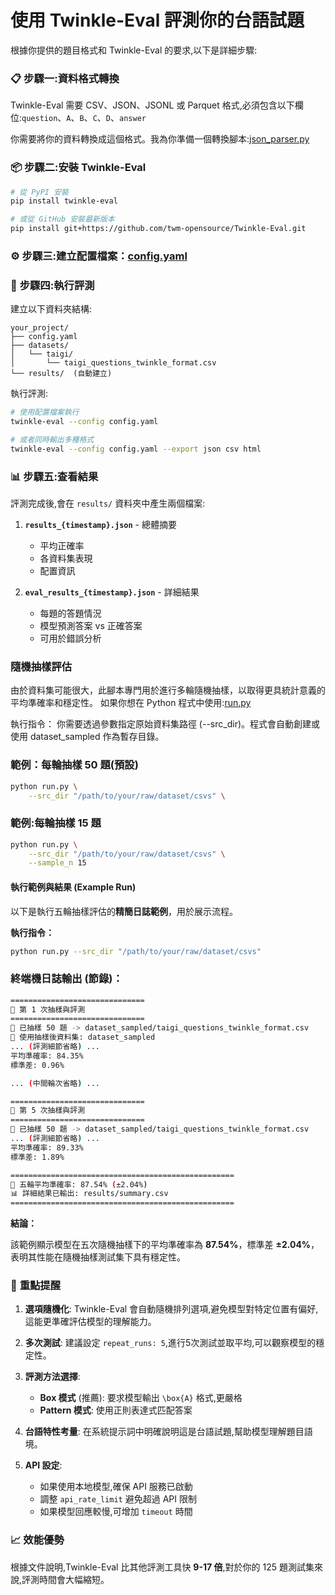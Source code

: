 # 使用 Twinkle-Eval 評測你的台語試題

根據你提供的題目格式和 Twinkle-Eval 的要求,以下是詳細步驟:

### 📋 **步驟一:資料格式轉換**

Twinkle-Eval 需要 CSV、JSON、JSONL 或 Parquet 格式,必須包含以下欄位:`question`、`A`、`B`、`C`、`D`、`answer`

你需要將你的資料轉換成這個格式。我為你準備一個轉換腳本:[json_parser.py](OSTT/json_parser.py)

### 📦 **步驟二:安裝 Twinkle-Eval**

```bash
# 從 PyPI 安裝
pip install twinkle-eval

# 或從 GitHub 安裝最新版本
pip install git+https://github.com/twm-opensource/Twinkle-Eval.git
```

### ⚙️ **步驟三:建立配置檔案**：[config.yaml](OSTT/config.yaml)

### 🚀 **步驟四:執行評測**

建立以下資料夾結構:

```
your_project/
├── config.yaml
├── datasets/
│   └── taigi/
│       └── taigi_questions_twinkle_format.csv
└── results/  (自動建立)
```

執行評測:

```bash
# 使用配置檔案執行
twinkle-eval --config config.yaml

# 或者同時輸出多種格式
twinkle-eval --config config.yaml --export json csv html
```

### 📊 **步驟五:查看結果**

評測完成後,會在 `results/` 資料夾中產生兩個檔案:

1. **`results_{timestamp}.json`** - 總體摘要
    - 平均正確率
    - 各資料集表現
    - 配置資訊

2. **`eval_results_{timestamp}.json`** - 詳細結果
    - 每題的答題情況
    - 模型預測答案 vs 正確答案
    - 可用於錯誤分析

### 隨機抽樣評估

由於資料集可能很大，此腳本專門用於進行多輪隨機抽樣，以取得更具統計意義的平均準確率和穩定性。
如果你想在 Python 程式中使用:[run.py](OSTT/run.py)

執行指令：
你需要透過參數指定原始資料集路徑 (--src_dir)。程式會自動創建或使用 dataset_sampled 作為暫存目錄。
### 範例：每輪抽樣 50 題(預設)
```bash
python run.py \
    --src_dir "/path/to/your/raw/dataset/csvs" \
```

### 範例:每輪抽樣 15 題
```bash
python run.py \
    --src_dir "/path/to/your/raw/dataset/csvs" \
    --sample_n 15
```

#### 執行範例與結果 (Example Run)

以下是執行五輪抽樣評估的**精簡日誌範例**，用於展示流程。

**執行指令：**

```bash
python run.py --src_dir "/path/to/your/raw/dataset/csvs"
```

### 終端機日誌輸出 (節錄)：
```bash
==============================
🔁 第 1 次抽樣與評測
==============================
📁 已抽樣 50 題 -> dataset_sampled/taigi_questions_twinkle_format.csv
📂 使用抽樣後資料集: dataset_sampled
... (評測細節省略) ...
平均準確率: 84.35%
標準差: 0.96%

... (中間輪次省略) ...

==============================
🔁 第 5 次抽樣與評測
==============================
📁 已抽樣 50 題 -> dataset_sampled/taigi_questions_twinkle_format.csv
... (評測細節省略) ...
平均準確率: 89.33%
標準差: 1.89%

==================================================
🏁 五輪平均準確率: 87.54% (±2.04%)
📊 詳細結果已輸出: results/summary.csv
==================================================
```

**結論：**

該範例顯示模型在五次隨機抽樣下的平均準確率為 **87.54%**，標準差 **±2.04%**，表明其性能在隨機抽樣測試集下具有穩定性。

### 🎯 **重點提醒**

1. **選項隨機化**: Twinkle-Eval 會自動隨機排列選項,避免模型對特定位置有偏好,這能更準確評估模型的理解能力。

2. **多次測試**: 建議設定 `repeat_runs: 5`,進行5次測試並取平均,可以觀察模型的穩定性。

3. **評測方法選擇**:
    - **Box 模式** (推薦): 要求模型輸出 `\box{A}` 格式,更嚴格
    - **Pattern 模式**: 使用正則表達式匹配答案

4. **台語特性考量**: 在系統提示詞中明確說明這是台語試題,幫助模型理解題目語境。

5. **API 設定**:
    - 如果使用本地模型,確保 API 服務已啟動
    - 調整 `api_rate_limit` 避免超過 API 限制
    - 如果模型回應較慢,可增加 `timeout` 時間

### 📈 **效能優勢**

根據文件說明,Twinkle-Eval 比其他評測工具快 **9-17 倍**,對於你的 125 題測試集來說,評測時間會大幅縮短。
